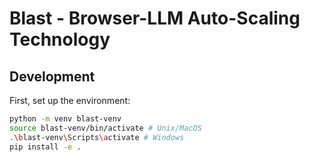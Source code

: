 # Blast - Browser-LLM Auto-Scaling Technology

## Development

First, set up the environment:

```bash
python -m venv blast-venv
source blast-venv/bin/activate # Unix/MacOS
.\blast-venv\Scripts\activate # Windows
pip install -e .
```